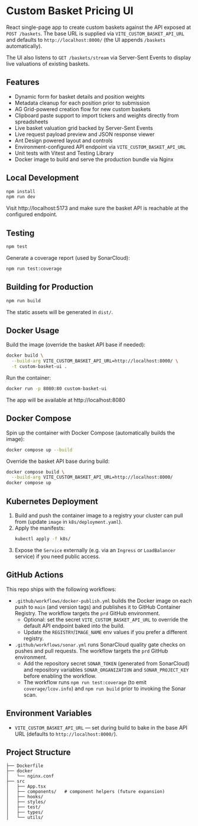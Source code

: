 # Custom Basket Pricing UI

React single-page app to create custom baskets against the API exposed at `POST /baskets`. The base URL is supplied via `VITE_CUSTOM_BASKET_API_URL` and defaults to `http://localhost:8000/` (the UI appends `/baskets` automatically).

The UI also listens to `GET /baskets/stream` via Server-Sent Events to display live valuations of existing baskets.

## Features
- Dynamic form for basket details and position weights
- Metadata cleanup for each position prior to submission
- AG Grid-powered creation flow for new custom baskets
- Clipboard paste support to import tickers and weights directly from spreadsheets
- Live basket valuation grid backed by Server-Sent Events
- Live request payload preview and JSON response viewer
- Ant Design powered layout and controls
- Environment-configured API endpoint via `VITE_CUSTOM_BASKET_API_URL`
- Unit tests with Vitest and Testing Library
- Docker image to build and serve the production bundle via Nginx

## Local Development
```bash
npm install
npm run dev
```
Visit http://localhost:5173 and make sure the basket API is reachable at the configured endpoint.

## Testing
```bash
npm test
```

Generate a coverage report (used by SonarCloud):
```bash
npm run test:coverage
```

## Building for Production
```bash
npm run build
```
The static assets will be generated in `dist/`.

## Docker Usage
Build the image (override the basket API base if needed):
```bash
docker build \
  --build-arg VITE_CUSTOM_BASKET_API_URL=http://localhost:8000/ \
  -t custom-basket-ui .
```

Run the container:
```bash
docker run -p 8080:80 custom-basket-ui
```

The app will be available at http://localhost:8080

## Docker Compose
Spin up the container with Docker Compose (automatically builds the image):
```bash
docker compose up --build
```

Override the basket API base during build:
```bash
docker compose build \
  --build-arg VITE_CUSTOM_BASKET_API_URL=http://localhost:8000/
docker compose up
```

## Kubernetes Deployment
1. Build and push the container image to a registry your cluster can pull from (update `image` in `k8s/deployment.yaml`).
2. Apply the manifests:
   ```bash
   kubectl apply -f k8s/
   ```
3. Expose the `Service` externally (e.g. via an `Ingress` or `LoadBalancer` service) if you need public access.

## GitHub Actions
This repo ships with the following workflows:

- `.github/workflows/docker-publish.yml` builds the Docker image on each push to `main` (and version tags) and publishes it to GitHub Container Registry. The workflow targets the `prd` GitHub environment.
  - Optional: set the secret `VITE_CUSTOM_BASKET_API_URL` to override the default API endpoint baked into the build.
  - Update the `REGISTRY`/`IMAGE_NAME` env values if you prefer a different registry.
- `.github/workflows/sonar.yml` runs SonarCloud quality gate checks on pushes and pull requests. The workflow targets the `prd` GitHub environment.
  - Add the repository secret `SONAR_TOKEN` (generated from SonarCloud) and repository variables `SONAR_ORGANIZATION` and `SONAR_PROJECT_KEY` before enabling the workflow.
  - The workflow runs `npm run test:coverage` (to emit `coverage/lcov.info`) and `npm run build` prior to invoking the Sonar scan.

## Environment Variables
- `VITE_CUSTOM_BASKET_API_URL` — set during build to bake in the base API URL (defaults to `http://localhost:8000/`).

## Project Structure
```
├── Dockerfile
├── docker
│   └── nginx.conf
├── src
│   ├── App.tsx
│   ├── components/   # component helpers (future expansion)
│   ├── hooks/
│   ├── styles/
│   ├── test/
│   ├── types/
│   └── utils/
```
